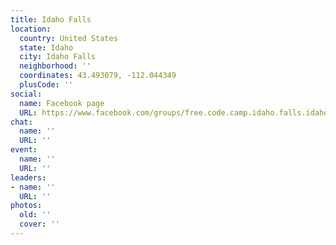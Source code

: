 ```yaml
---
title: Idaho Falls
location:
  country: United States
  state: Idaho
  city: Idaho Falls
  neighborhood: ''
  coordinates: 43.493079, -112.044349
  plusCode: ''
social:
  name: Facebook page
  URL: https://www.facebook.com/groups/free.code.camp.idaho.falls.idaho
chat:
  name: ''
  URL: ''
event:
  name: ''
  URL: ''
leaders:
- name: ''
  URL: ''
photos:
  old: ''
  cover: ''
---
```

